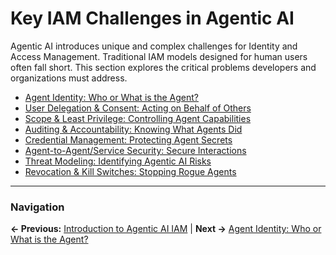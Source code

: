 # Key IAM Challenges in Agentic AI

Agentic AI introduces unique and complex challenges for Identity and Access Management. Traditional IAM models designed for human users often fall short. This section explores the critical problems developers and organizations must address.

*   [Agent Identity: Who or What is the Agent?](./agent-identity.md)
*   [User Delegation & Consent: Acting on Behalf of Others](./user-delegation-consent.md)
*   [Scope & Least Privilege: Controlling Agent Capabilities](./scope-least-privilege.md)
*   [Auditing & Accountability: Knowing What Agents Did](./auditing-accountability.md)
*   [Credential Management: Protecting Agent Secrets](./credential-management.md)
*   [Agent-to-Agent/Service Security: Secure Interactions](./agent-to-agent-security.md)
*   [Threat Modeling: Identifying Agentic AI Risks](./threat-modeling.md)
*   [Revocation & Kill Switches: Stopping Rogue Agents](./revocation-kill-switches.md)

---

### Navigation

**← Previous:** [Introduction to Agentic AI IAM](../intro/) | **Next →** [Agent Identity: Who or What is the Agent?](./agent-identity.md)
